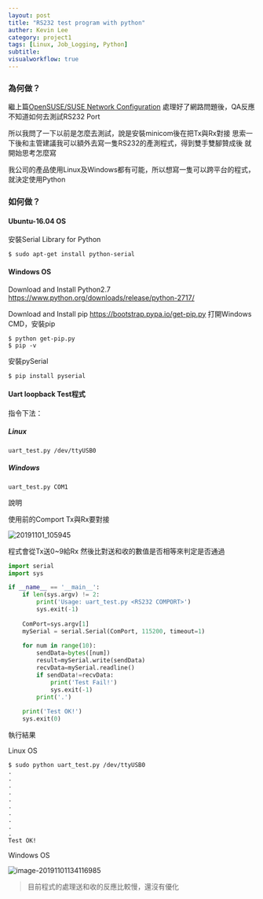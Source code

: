 ```yaml
---
layout: post
title: "RS232 test program with python"
auther: Kevin Lee
category: project1
tags: [Linux, Job_Logging, Python]
subtitle:
visualworkflow: true
---
```


### 為何做？

繼上篇[OpenSUSE/SUSE Network Configuration](../opensusesuse-network-configuration)
處理好了網路問題後，QA反應不知道如何去測試RS232 Port

所以我問了一下以前是怎麼去測試，說是安裝minicom後在把Tx與Rx對接
思索一下後和主管建議我可以額外去寫一隻RS232的產測程式，得到雙手雙腳贊成後
就開始思考怎麼寫

我公司的產品使用Linux及Windows都有可能，所以想寫一隻可以跨平台的程式，就決定使用Python


### 如何做？

#### Ubuntu-16.04 OS

安裝Serial Library for Python

```
$ sudo apt-get install python-serial
```

#### Windows OS

Download and Install Python2.7
https://www.python.org/downloads/release/python-2717/

Download and Install pip
https://bootstrap.pypa.io/get-pip.py
打開Windows CMD，安裝pip

```
$ python get-pip.py
$ pip -v
```

安裝pySerial

`$ pip install pyserial`

#### Uart loopback Test程式

指令下法：

##### Linux

`uart_test.py /dev/ttyUSB0`

##### Windows

`uart_test.py COM1`

說明

使用前的Comport Tx與Rx要對接

![20191101_105945]({{site.baseurl}}/img/20191101_105945.jpg)

程式會從Tx送0~9給Rx
然後比對送和收的數值是否相等來判定是否通過

```python
import serial
import sys

if __name__ == '__main__':
	if len(sys.argv) != 2:
		print('Usage: uart_test.py <RS232 COMPORT>')
		sys.exit(-1)
		
	ComPort=sys.argv[1]
	mySerial = serial.Serial(ComPort, 115200, timeout=1)	
	
	for num in range(10):
		sendData=bytes([num])
		result=mySerial.write(sendData)
		recvData=mySerial.readline()
		if sendData!=recvData:
			print('Test Fail!')
			sys.exit(-1)
		print('.')
	
	print('Test OK!')
	sys.exit(0)
```

執行結果

Linux OS

```
$ sudo python uart_test.py /dev/ttyUSB0
.
.
.
.
.
.
.
.
.
.
Test OK!
```

Windows OS

![image-20191101134116985]({{site.baseurl}}/img/image-20191101134116985.png)

> 目前程式的處理送和收的反應比較慢，還沒有優化